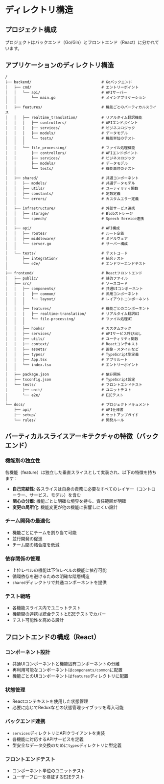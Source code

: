 # ディレクトリ構造

## プロジェクト構成

プロジェクトはバックエンド（Go/Gin）とフロントエンド（React）に分かれています。

## アプリケーションのディレクトリ構造

```
/
├── backend/                                # Goバックエンド
│   ├── cmd/                                # エントリーポイント
│   │   └── api/                            # APIサーバー
│   │       └── main.go                     # メインアプリケーション
│   │
│   ├── features/                           # 機能ごとのバーティカルスライス
│   │   ├── realtime_translation/           # リアルタイム翻訳機能
│   │   │   ├── controllers/                # APIエンドポイント
│   │   │   ├── services/                   # ビジネスロジック
│   │   │   ├── models/                     # データモデル
│   │   │   └── tests/                      # 機能単位のテスト
│   │   │
│   │   └── file_processing/                # ファイル処理機能
│   │       ├── controllers/                # APIエンドポイント
│   │       ├── services/                   # ビジネスロジック
│   │       ├── models/                     # データモデル
│   │       └── tests/                      # 機能単位のテスト
│   │
│   ├── shared/                             # 共通コンポーネント
│   │   ├── models/                         # 共通データモデル
│   │   ├── utils/                          # ユーティリティ関数
│   │   ├── constants/                      # 定数定義
│   │   └── errors/                         # カスタムエラー定義
│   │
│   ├── infrastructure/                     # 外部サービス連携
│   │   ├── storage/                        # Blobストレージ
│   │   └── speech/                         # Speech Service連携
│   │
│   ├── api/                                # API構成
│   │   ├── routes/                         # ルート定義
│   │   ├── middleware/                     # ミドルウェア
│   │   └── server.go                       # サーバー構成
│   │
│   └── tests/                              # テストコード
│       ├── integration/                    # 統合テスト
│       └── e2e/                            # エンドツーエンドテスト
│
├── frontend/                               # Reactフロントエンド
│   ├── public/                             # 静的ファイル
│   ├── src/                                # ソースコード
│   │   ├── components/                     # 共通UIコンポーネント
│   │   │   ├── common/                     # 汎用コンポーネント
│   │   │   └── layout/                     # レイアウトコンポーネント
│   │   │
│   │   ├── features/                       # 機能ごとのコンポーネント
│   │   │   ├── realtime-translation/       # リアルタイム翻訳UI
│   │   │   └── file-processing/            # ファイル処理UI
│   │   │
│   │   ├── hooks/                          # カスタムフック
│   │   ├── services/                       # APIサービス呼び出し
│   │   ├── utils/                          # ユーティリティ関数
│   │   ├── context/                        # Reactコンテキスト
│   │   ├── assets/                         # 画像・スタイルなど
│   │   ├── types/                          # TypeScript型定義
│   │   ├── App.tsx                         # アプリルート
│   │   └── index.tsx                       # エントリーポイント
│   │
│   ├── package.json                        # 依存関係
│   ├── tsconfig.json                       # TypeScript設定
│   └── tests/                              # フロントエンドテスト
│       ├── unit/                           # ユニットテスト
│       └── e2e/                            # E2Eテスト
│
└── docs/                                   # プロジェクトドキュメント
    ├── api/                                # API仕様書
    ├── setup/                              # セットアップガイド
    └── rules/                              # 開発ルール
```

## バーティカルスライスアーキテクチャの特徴（バックエンド）

### 機能別の独立性

各機能（feature）は独立した垂直スライスとして実装され、以下の特徴を持ちます：

- **自己完結性**: 各スライスは自身の責務に必要なすべてのレイヤー（コントローラー、サービス、モデル）を含む
- **関心の分離**: 機能ごとに明確な境界を持ち、責任範囲が明確
- **変更の局所化**: 機能変更が他の機能に影響しにくい設計

### チーム開発の最適化

- 機能ごとにチームを割り当て可能
- 並行開発の促進
- チーム間の結合度を低減

### 依存関係の管理

- 上位レベルの機能は下位レベルの機能に依存可能
- 循環依存を避けるための明確な階層構造
- `shared`ディレクトリで共通コンポーネントを提供

### テスト戦略

- 各機能スライス内でユニットテスト
- 機能間の連携は統合テストとE2Eテストでカバー
- テスト可能性を高める設計

## フロントエンドの構成（React）

### コンポーネント設計

- 共通UIコンポーネントと機能固有コンポーネントの分離
- 再利用可能なコンポーネントは`components/common`に配置
- 機能ごとのUIコンポーネントは`features`ディレクトリに配置

### 状態管理

- Reactコンテキストを使用した状態管理
- 必要に応じてReduxなどの状態管理ライブラリを導入可能

### バックエンド連携

- `services`ディレクトリにAPIクライアントを実装
- 各機能に対応するAPIサービスを定義
- 型安全なデータ交換のために`types`ディレクトリに型定義

### フロントエンドテスト

- コンポーネント単位のユニットテスト
- ユーザーフローを検証するE2Eテスト